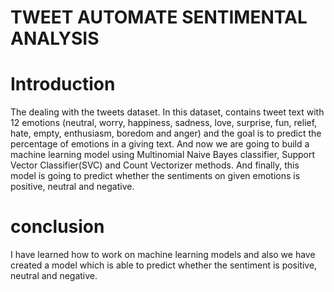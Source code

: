 # TWEET AUTOMATE SENTIMENTAL ANALYSIS
# Introduction

   The dealing with the tweets dataset. In this dataset, contains tweet text with 12 emotions (neutral, worry, happiness, sadness, love, surprise, fun, relief, hate, empty, enthusiasm, boredom and anger) and the goal is to predict the percentage of emotions in a giving text.
And now we are going to build a machine learning model using Multinomial Naive Bayes classifier, Support Vector Classifier(SVC) and Count Vectorizer methods.
And finally, this model is going to predict whether the sentiments on given emotions is positive, neutral and negative.

# conclusion

   I have  learned how to work on machine learning models and also we have created a model which is able to predict whether
the sentiment is positive, neutral and negative.
